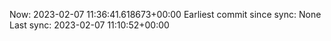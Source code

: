 Now: 2023-02-07 11:36:41.618673+00:00 Earliest commit since sync: None Last sync: 2023-02-07 11:10:52+00:00
